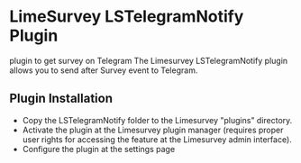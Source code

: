 # LimeSurvey LSTelegramNotify Plugin
plugin to get survey on Telegram
The Limesurvey LSTelegramNotify plugin allows you to send after Survey event to Telegram.


## Plugin Installation

- Copy the LSTelegramNotify folder to the Limesurvey "plugins" directory.
- Activate the plugin at the Limesurvey plugin manager (requires proper user rights for accessing the feature at the Limesurvey admin interface).
- Configure the plugin at the settings page
